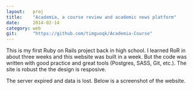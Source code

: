 ```yaml
---
layout:   proj
title:    "Academia, a course review and academic news platform"
date:     2014-02-14
category: web
git:      "https://github.com/timguoqk/Academia-Course"
---
```


This is my first Ruby on Rails project back in high school. I learned RoR in about three weeks and this website was built in a week. But the code was written with good practice and great tools (Postgres, SASS, Git, etc.). The site is robust the the design is resposive.

The server expired and data is lost. Below is a screenshot of the website.